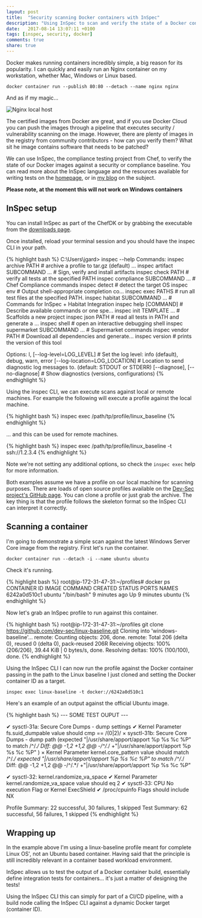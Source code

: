 ```yaml
---
layout: post
title:  "Security scanning Docker containers with InSpec"
description: "Using InSpec to scan and verify the state of a Docker container"
date:   2017-08-14 13:07:11 +0100
tags: [inspec, security, docker]
comments: true
share: true
---
```


Docker makes running containers incredibly simple, a big reason for its popularity. I can quickly and easily run an Nginx container on my workstation, whether Mac, Windows or Linux based.

`docker container run --publish 80:80 --detach --name nginx nginx`

And as if my magic...

![Nginx local host](https://images.grdnr.io/2017/docker-nginx.gif)

The certified images from Docker are great, and if you use Docker Cloud you can push the images through a pipeline that executes security / vulnerability scanning on the image. However, there are plenty of images in the registry from community contributors - how can you verify them? What sit he image contains software that needs to be patched?

We can use InSpec, the compliance testing project from Chef, to verify the state of our Docker images against a security or compliance baseline. You can read more about the InSpec language and the resources available for writing tests on the [homepage](https://www.inspec.io/), or in [my blog](https://grdnr.io/2016-10-22/inspec-and-chef-compliance-as-code/) on the subject.

**Please note, at the moment this will not work on Windows containers**

## InSpec setup
You can install InSpec as part of the ChefDK or by grabbing the executable from the [downloads page](https://downloads.chef.io/inspec/1.33.1).

Once installed, reload your terminal session and you should have the inspec CLI in your path.

{% highlight bash %}
C:\Users\jgard> inspec --help
Commands:
  inspec archive PATH                # archive a profile to tar.gz (default) ...
  inspec artifact SUBCOMMAND ...     # Sign, verify and install artifacts
  inspec check PATH                  # verify all tests at the specified PATH
  inspec compliance SUBCOMMAND ...   # Chef Compliance commands
  inspec detect                      # detect the target OS
  inspec env                         # Output shell-appropriate completion co...
  inspec exec PATHS                  # run all test files at the specified PATH.
  inspec habitat SUBCOMMAND ...      # Commands for InSpec + Habitat Integration
  inspec help [COMMAND]              # Describe available commands or one spe...
  inspec init TEMPLATE ...           # Scaffolds a new project
  inspec json PATH                   # read all tests in PATH and generate a ...
  inspec shell                       # open an interactive debugging shell
  inspec supermarket SUBCOMMAND ...  # Supermarket commands
  inspec vendor PATH                 # Download all dependencies and generate...
  inspec version                     # prints the version of this tool

Options:
  l, [--log-level=LOG_LEVEL]         # Set the log level: info (default), debug, warn, error
      [--log-location=LOG_LOCATION]  # Location to send diagnostic log messages to. (default: STDOUT or STDERR)
      [--diagnose], [--no-diagnose]  # Show diagnostics (versions, configurations)
{% endhighlight %}

Using the inspec CLI, we can execute scans against local or remote machines. For example the following will execute a profile against the local machine.

{% highlight bash %}
inspec exec /path/tp/profile/linux_baseline
{% endhighlight %}

... and this can be used for remote machines. 

{% highlight bash %}
inspec exec /path/tp/profile/linux_baseline -t ssh://1.2.3.4
{% endhighlight %}

Note we're not setting any additional options, so check the `inspec exec` help for more information.

Both examples assume we have a profile on our local machine for scanning purposes. There are loads of open source profiles available on the [Dev-Sec project's GitHub page](https://github.com/dev-sec). You can clone a profile or just grab the archive. The key thing is that the profile follows the skeleton format so the InSpec CLI can interpret it correctly.

## Scanning a container
I'm going to demonstrate a simple scan against the latest Windows Server Core image from the registry. First let's run the container.

`docker container run --detach -i --name ubuntu ubuntu`

Check it's running.

{% highlight bash %}
root@ip-172-31-47-31:~/profiles# docker ps
CONTAINER ID        IMAGE               COMMAND             CREATED             STATUS              PORTS               NAMES
6242a0d510c1        ubuntu              "/bin/bash"         9 minutes ago       Up 9 minutes                            ubuntu
{% endhighlight %}

Now let's grab an InSpec profile to run against this container.

{% highlight bash %}
root@ip-172-31-47-31:~/profiles git clone https://github.com/dev-sec/linux-baseline.git
Cloning into 'windows-baseline'...
remote: Counting objects: 206, done.
remote: Total 206 (delta 0), reused 0 (delta 0), pack-reused 206R
Receiving objects: 100% (206/206), 39.44 KiB | 0 bytes/s, done.
Resolving deltas: 100% (100/100), done.
{% endhighlight %}

Using the InSpec CLI I can now run the profile against the Docker container passing in the path to the Linux baseline I just cloned and setting the Docker container ID as a target.

`inspec exec linux-baseline -t docker://6242a0d510c1`

Here's an example of an output against the official Ubuntu image.

{% highlight bash %}
--- SOME TEST OUPUT ---

  ✔  sysctl-31a: Secure Core Dumps - dump settings
     ✔  Kernel Parameter fs.suid_dumpable value should cmp == /(0|2)/
  ×  sysctl-31b: Secure Core Dumps - dump path (expected "|/usr/share/apport/apport %p %s %c %P" to match /^\/.*/
     Diff:
     @@ -1,2 +1,2 @@
     -/^\/.*/
     +"|/usr/share/apport/apport %p %s %c %P"
     )
     ×  Kernel Parameter kernel.core_pattern value should match /^\/.*/
     expected "|/usr/share/apport/apport %p %s %c %P" to match /^\/.*/
     Diff:
     @@ -1,2 +1,2 @@
     -/^\/.*/
     +"|/usr/share/apport/apport %p %s %c %P"

  ✔  sysctl-32: kernel.randomize_va_space
     ✔  Kernel Parameter kernel.randomize_va_space value should eq 2
  ✔  sysctl-33: CPU No execution Flag or Kernel ExecShield
     ✔  /proc/cpuinfo Flags should include NX

Profile Summary: 22 successful, 30 failures, 1 skipped
Test Summary: 62 successful, 56 failures, 1 skipped
{% endhighlight %}

## Wrapping up
In the example above I'm using a linux-baseline profile meant for complete Linux OS', not an Ubuntu based container. Having said that the principle is still incredibly relevant in a container based workload environment.

InSpec allows us to test the output of a Docker container build, essentially define integration tests for containers... it's just a matter of designing the tests!

Using the InSpec CLI this can simply for part of a CI/CD pipeline, with a build node calling the InSpec CLI against a dynamic Docker target (container ID).
